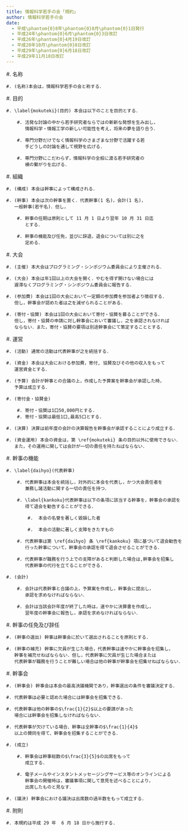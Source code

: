 ```yaml
---
title: 情報科学若手の会「規約」
author: 情報科学若手の会
date:
  - 平成\phantom{0}8年\phantom{0}8月\phantom{0}1日発行
  - 平成24年\phantom{0}6月\phantom{0}3日改訂
  - 平成26年\phantom{0}4月19日改訂
  - 平成28年10月\phantom{0}8日改訂
  - 平成29年\phantom{0}6月18日改訂
  - 平成29年11月18日改訂
---
```


<!-- c.f. https://stackoverflow.com/a/33675236 -->

#. 名称

    #. (名称)本会は，情報科学若手の会と称する．

#. 目的

    #. \label{mokuteki}(目的) 本会は以下のことを目的とする．

        #. 活発な討論の中から若手研究者ならではの斬新な発想を生み出し，
           情報科学・情報工学の新しい可能性を考え，将来の夢を語り合う．

        #. 専門分野だけでなく情報科学のさまざまな分野で活躍する若
           手どうしの討論を通して視野を広げる．

        #. 専門分野にこだわらず，情報科学の全般に渡る若手研究者の
           横の繋がりを広げる．

#. 組織

    #. (構成) 本会は幹事によって構成される．

    #. (幹事) 本会は次の幹事を置く．代表幹事(1 名)，会計(1 名)，
       一般幹事(若干名)．但し，

        #. 幹事の任期は原則として 11 月 1 日より翌年 10 月 31 日迄
           とする．

        #. 幹事の機能及び任免，並びに辞退，退会については別に之を
           定める．

#. 大会

    #. (主催) 本大会はプログラミング・シンポジウム委員会により主催される．

    #. (大会) 本会は年1回以上の大会を開く．やむを得ず開けない場合には
       遅滞なくプログラミング・シンポジウム委員会に報告する．

    #. (参加費) 本会は1回の大会において一定額の参加費を参加者より徴収する．
       但し，幹事会が認めた者は之を減ぜられることがある．

    #. (寄付・協賛) 本会は1回の大会において寄付・協賛を募ることができる．
       但し，寄付・協賛の申請に対し幹事会において審議し，之を承認されなければ
       ならない．また，寄付・協賛の要項は別途幹事会にて策定することとする．

#. 運営

    #. (活動) 通常の活動は代表幹事が之を統括する．

    #. (資金) 本会は大会における参加費，寄付, 協賛及びその他の収入をもって
       運営資金とする．

    #. (予算) 会計が幹事との合議の上，作成した予算案を幹事会が承認した時，
       予算は成立する．

    #. (寄付金・協賛金) 

        #. 寄付・協賛は1口50,000円とする. 
        #. 寄付・協賛は最低1口,最高5口とする. 

    #. (決算) 決算は前年度の会計の決算報告を幹事会が承認することにより成立する．

    #. (資金運用) 本会の資金は，第 \ref{mokuteki} 条の目的以外に使用できない．
       また，その運用に関しては会計が一切の責任を持たねばならない．

#. 幹事の機能

    #. \label{daihyo}(代表幹事)

        #. 代表幹事は本会を統括し，対外的に本会を代表し，かつ大会責任者を
           兼務し諸活動に関する一切の責任を持つ．

        #. \label{kankoku}代表幹事は以下の条項に該当する幹事を，幹事会の承認を
           得て退会を勧告することができる．

            #.	本会の名誉を著しく毀損した者

            #.	本会の活動に著しく支障をきたすもの

        #. 代表幹事は第 \ref{daihyo} 条 \ref{kankoku} 項に基づいて退会勧告を
           行った幹事について，幹事会の承認を得て退会させることができる．

        #. 代表幹事が職務を行う上での支障があると判断した場合は,幹事会を招集し
           代表幹事の代行を立てることができる. 

    #. (会計)

        #. 会計は代表幹事と合議の上，予算案を作成し，幹事会に提出し，
           承認を求めなければならない．

        #. 会計は当該会計年度が終了した時は，速やかに決算書を作成し，
           翌年度の幹事会に報告し，承認を求めなければならない．

#. 幹事の任免及び辞任

    #. (幹事の選出) 幹事は幹事会に於いて選出されることを原則とする．

    #. (幹事の補充) 幹事に欠員が生じた場合，代表幹事は速やかに幹事会を招集し，
       幹事を補充せねばならない．但し，代表幹事に欠員が生じた場合または
       代表幹事が職務を行うことが難しい場合は他の幹事が幹事会を招集せねばならない．

#. 幹事会

    #. (幹事会) 幹事会は本会の最高決議機関であり，幹事選出の条件を審議決定する．

    #. 代表幹事は必要と認めた場合には幹事会を招集できる．

    #. 代表幹事は他の幹事の$\frac{1}{2}$以上の要請があった
       場合には幹事会を招集しなければならない．

    #. 代表幹事が欠けている場合、幹事は全幹事の$\frac{1}{4}$
       以上の賛同を得て、幹事会を招集することができる．

    #. (成立) 

        #. 幹事会は幹事総数の$\frac{3}{5}$の出席をもって
           成立する．

        #. 電子メールやインスタントメッセージングサービス等のオンラインによる
           幹事会の開催時は，審議事項に関して意見を述べることにより，
           出席したものと見なす．

    #. (議決) 幹事会における議決は出席数の過半数をもって成立する．

#. 附則

    #. 本規約は平成 29 年  6 月 18 日から施行する. 


